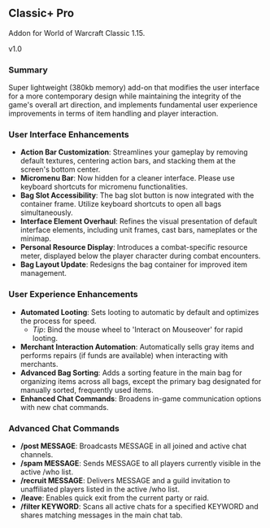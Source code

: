 ## Classic+ Pro

Addon for World of Warcraft Classic 1.15.

v1.0

### Summary
Super lightweight (380kb memory) add-on that modifies the user interface for a more contemporary design while maintaining the integrity of the game's overall art direction, and implements fundamental user experience improvements in terms of item handling and player interaction.

### User Interface Enhancements
- **Action Bar Customization**: Streamlines your gameplay by removing default textures, centering action bars, and stacking them at the screen's bottom center.
- **Micromenu Bar**: Now hidden for a cleaner interface. Please use keyboard shortcuts for micromenu functionalities.
- **Bag Slot Accessibility**: The bag slot button is now integrated with the container frame. Utilize keyboard shortcuts to open all bags simultaneously.
- **Interface Element Overhaul**: Refines the visual presentation of default interface elements, including unit frames, cast bars, nameplates or the minimap.
- **Personal Resource Display**: Introduces a combat-specific resource meter, displayed below the player character during combat encounters.
- **Bag Layout Update**: Redesigns the bag container for improved item management.

### User Experience Enhancements
- **Automated Looting**: Sets looting to automatic by default and optimizes the process for speed.
  - *Tip*: Bind the mouse wheel to 'Interact on Mouseover' for rapid looting.
- **Merchant Interaction Automation**: Automatically sells gray items and performs repairs (if funds are available) when interacting with merchants.
- **Advanced Bag Sorting**: Adds a sorting feature in the main bag for organizing items across all bags, except the primary bag designated for manually sorted, frequently used items.
- **Enhanced Chat Commands**: Broadens in-game communication options with new chat commands.

### Advanced Chat Commands
- **/post MESSAGE**: Broadcasts MESSAGE in all joined and active chat channels.
- **/spam MESSAGE**: Sends MESSAGE to all players currently visible in the active /who list.
- **/recruit MESSAGE**: Delivers MESSAGE and a guild invitation to unaffiliated players listed in the active /who list.
- **/leave**: Enables quick exit from the current party or raid.
- **/filter KEYWORD**: Scans all active chats for a specified KEYWORD and shares matching messages in the main chat tab.